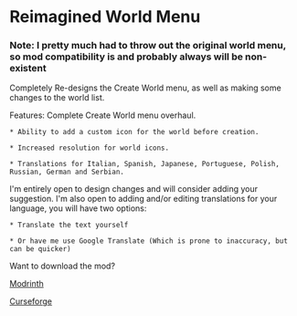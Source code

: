 # Reimagined World Menu

### Note: I pretty much had to throw out the original world menu, so mod compatibility is and probably always will be non-existent

Completely Re-designs the Create World menu, as well as making some changes to the world list.

Features: Complete Create World menu overhaul.

    * Ability to add a custom icon for the world before creation.
    
    * Increased resolution for world icons.
    
    * Translations for Italian, Spanish, Japanese, Portuguese, Polish, Russian, German and Serbian.

I'm entirely open to design changes and will consider adding your suggestion. I'm also open to adding and/or editing translations for your language, you will have two options:

    * Translate the text yourself
    
    * Or have me use Google Translate (Which is prone to inaccuracy, but can be quicker)

Want to download the mod?

[Modrinth](https://modrinth.com/mod/reimagined-world-menu)

[Curseforge](https://www.curseforge.com/minecraft/mc-mods/reimagined-world-menu)
